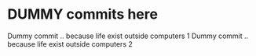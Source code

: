 # DUMMY commits here

Dummy commit .. because life exist outside computers 1
Dummy commit .. because life exist outside computers 2
